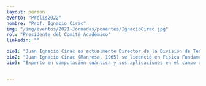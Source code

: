 ```yaml
---
layout: person
evento: "Prelis2022"
nombre: "Prof. Ignacio Cirac"
img: "/img/eventos/2021-Jornadas/ponentes/IgnacioCirac.jpg"
rol: "Presidente del Comité Académico"
linkedin: ""

bio1: "Juan Ignacio Cirac es actualmente Director de la División de Teória, Instituto Max Planck de Óptica Cuántica, Garching, Alemania."
bio2: "Juan Ignacio Cirac (Manresa, 1965) se licenció en Física Fundamental en la Universidad Complutense de Madrid en 1988 y obtuvo el doctorado en 1991. Profesor titular de la Universidad de Castilla-La Mancha desde 1991 hasta 1996, periodo en el que paso largas estancias en la Universidad de Colorado y la Universidad de Harvard. Catedrático de Física Teória en la Universidad de Innsbruck (Austria) desde 1996 hasta el 2001. Miembro de la Sociedad Max Planck desde 2001, es desde ese mismo año director en el Instituto Max Planck de Óptica Cuántica (Garching, Alemania). En el año 2002 fue nombrado profesor honorario de la Universidad Técnica de Munich."
bio3: "Experto en computación cuántica y sus aplicaciones en el campo de la información, su línea de investigación se centra en la teoría cuántica de la información. Según sus teorías, el ordenador cuántico revolucionará el mundo de la información, y será posible asimismo una comunicación más eficaz y una mayor seguridad en el tratamiento y transmisión de datos."


---
```

